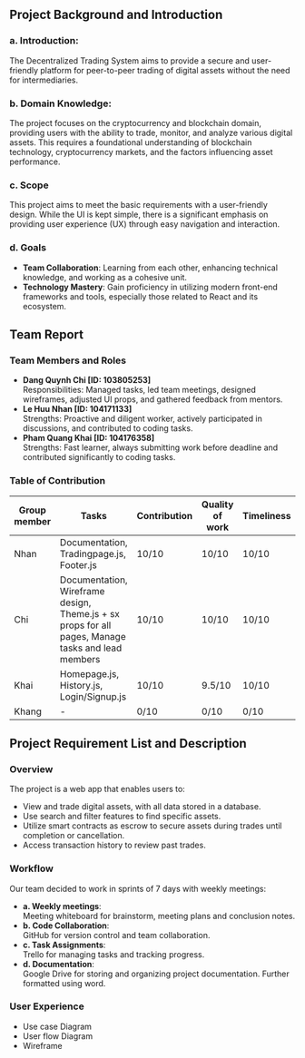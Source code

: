 ## Project Background and Introduction

### a. Introduction:
The Decentralized Trading System aims to provide a secure and user-friendly platform for peer-to-peer trading of digital assets without the need for intermediaries.

### b. Domain Knowledge:
The project focuses on the cryptocurrency and blockchain domain, providing users with the ability to trade, monitor, and analyze various digital assets. This requires a foundational understanding of blockchain technology, cryptocurrency markets, and the factors influencing asset performance.

### c. Scope
This project aims to meet the basic requirements with a user-friendly design. While the UI is kept simple, there is a significant emphasis on providing user experience (UX) through easy navigation and interaction.

### d. Goals
- **Team Collaboration**: Learning from each other, enhancing technical knowledge, and working as a cohesive unit.
- **Technology Mastery**: Gain proficiency in utilizing modern front-end frameworks and tools, especially those related to React and its ecosystem.

## Team Report

### Team Members and Roles
- **Dang Quynh Chi [ID: 103805253]**  
  Responsibilities: Managed tasks, led team meetings, designed wireframes, adjusted UI props, and gathered feedback from mentors.
- **Le Huu Nhan [ID: 104171133]**  
  Strengths: Proactive and diligent worker, actively participated in discussions, and contributed to coding tasks.
- **Pham Quang Khai [ID: 104176358]**  
  Strengths: Fast learner, always submitting work before deadline and contributed significantly to coding tasks.

### Table of Contribution
| Group member | Tasks                         | Contribution | Quality of work | Timeliness | Collaboration |
|--------------|-------------------------------|--------------|-----------------|------------|---------------|
| Nhan         | Documentation, Tradingpage.js, Footer.js  | 10/10         | 10/10         | 10/10      | 10/10         |
| Chi          | Documentation, Wireframe design, Theme.js + sx props for all pages, Manage tasks and lead members | 10/10         | 10/10         | 10/10      | 10/10         |
| Khai         | Homepage.js, History.js, Login/Signup.js  | 10/10         | 9.5/10        | 10/10      | 10/10         |
| Khang        | -                               | 0/10          | 0/10           | 0/10       | 0/10          |

## Project Requirement List and Description

### Overview
The project is a web app that enables users to:
- View and trade digital assets, with all data stored in a database.
- Use search and filter features to find specific assets.
- Utilize smart contracts as escrow to secure assets during trades until completion or cancellation.
- Access transaction history to review past trades.

### Workflow
Our team decided to work in sprints of 7 days with weekly meetings:
- **a. Weekly meetings**:  
  Meeting whiteboard for brainstorm, meeting plans and conclusion notes.
- **b. Code Collaboration**:  
  GitHub for version control and team collaboration.  
- **c. Task Assignments**:  
  Trello for managing tasks and tracking progress.
- **d. Documentation**:  
  Google Drive for storing and organizing project documentation. Further formatted using word.

### User Experience
- Use case Diagram
- User flow Diagram
- Wireframe
